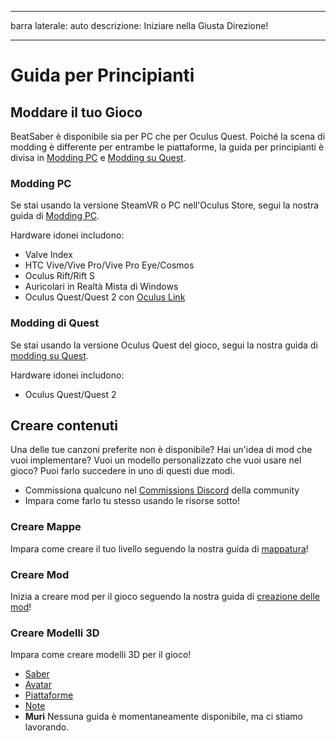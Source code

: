 - - -
barra laterale: auto descrizione: Iniziare nella Giusta Direzione!
- - -

# Guida per Principianti

## Moddare il tuo Gioco
BeatSaber è disponibile sia per PC che per Oculus Quest. Poiché la scena di modding è differente per entrambe le piattaforme, la guida per principianti è divisa in [Modding PC](#pc-modding) e [Modding su Quest](#quest-modding).

### Modding PC
Se stai usando la versione SteamVR o PC nell'Oculus Store, segui la nostra guida di [Modding PC](./pc-modding.md).

Hardware idonei includono:

* Valve Index
* HTC Vive/Vive Pro/Vive Pro Eye/Cosmos
* Oculus Rift/Rift S
* Auricolari in Realtà Mista di Windows
* Oculus Quest/Quest 2 con [Oculus Link](https://support.oculus.com/444256562873335/)

### Modding di Quest
Se stai usando la versione Oculus Quest del gioco, segui la nostra guida di [modding su Quest](./quest-modding.md).

Hardware idonei includono:

* Oculus Quest/Quest 2

## Creare contenuti
Una delle tue canzoni preferite non è disponibile? Hai un'idea di mod che vuoi implementare? Vuoi un modello personalizzato che vuoi usare nel gioco? Puoi farlo succedere in uno di questi due modi.

* Commissiona qualcuno nel [Commissions Discord](https://discord.gg/h8VMkhn) della community
* Impara come farlo tu stesso usando le risorse sotto!

### Creare Mappe
Impara come creare il tuo livello seguendo la nostra guida di [mappatura](./mapping/)!

### Creare Mod
Inizia a creare mod per il gioco seguendo la nostra guida di [creazione delle mod](./modding/)!

### Creare Modelli 3D
Impara come creare modelli 3D per il gioco!

* [Saber](./models/sabers-guide.md)
* [Avatar](./models/avatars-guide.md)
* [Piattaforme](./models/platforms-guide.md)
* [Note](./models/notes-guide.md)
* **Muri** Nessuna guida è momentaneamente disponibile, ma ci stiamo lavorando.
